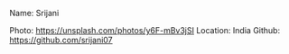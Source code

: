 Name: Srijani

Photo: https://unsplash.com/photos/y6F-mBv3jSI
Location: India
Github: https://github.com/srijani07
